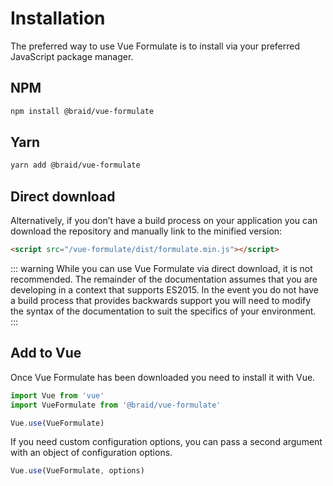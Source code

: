 # Installation
The preferred way to use Vue Formulate is to install via your preferred JavaScript
package manager.

## NPM
```sh
npm install @braid/vue-formulate
```

## Yarn
```sh
yarn add @braid/vue-formulate
```

## Direct download
Alternatively, if you don’t have a build process on your application you can
download the repository and manually link to the minified version:

```html
<script src="/vue-formulate/dist/formulate.min.js"></script>
```

::: warning
While you can use Vue Formulate via direct download, it is not recommended.
The remainder of the documentation assumes that you are developing in a context
that supports ES2015. In the event you do not have a build process that provides
backwards support you will need to modify the syntax of the documentation to suit
the specifics of your environment.
:::

## Add to Vue
Once Vue Formulate has been downloaded you need to install it with Vue.

```js
import Vue from 'vue'
import VueFormulate from '@braid/vue-formulate'

Vue.use(VueFormulate)
```

If you need custom configuration options, you can pass a second argument with
an object of configuration options.

```js
Vue.use(VueFormulate, options)
```
